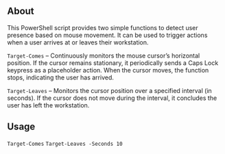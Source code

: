 ## About 
This PowerShell script provides two simple functions to detect user presence based on mouse movement. It can be used to trigger actions when a user arrives at or leaves their workstation.

`Target-Comes` – Continuously monitors the mouse cursor’s horizontal position. If the cursor remains stationary, it periodically sends a Caps Lock keypress as a placeholder action. When the cursor moves, the function stops, indicating the user has arrived.

`Target-Leaves` – Monitors the cursor position over a specified interval (in seconds). If the cursor does not move during the interval, it concludes the user has left the workstation.

## Usage
`Target-Comes`
`Target-Leaves -Seconds 10`
